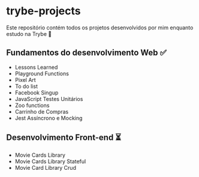 # trybe-projects
Este repositório contém todos os projetos desenvolvidos por mim enquanto estudo na Trybe 🚀

## Fundamentos do desenvolvimento Web ✅
 - Lessons Learned
 - Playground Functions
 - Pixel Art
 - To do list
 - Facebook Singup
 - JavaScript Testes Unitários
 - Zoo functions
 - Carrinho de Compras
 - Jest Assíncrono e Mocking
## Desenvolvimento Front-end ⏳
  - Movie Cards Library
  - Movie Cards Library Stateful
  - Movie Card Library Crud
 
